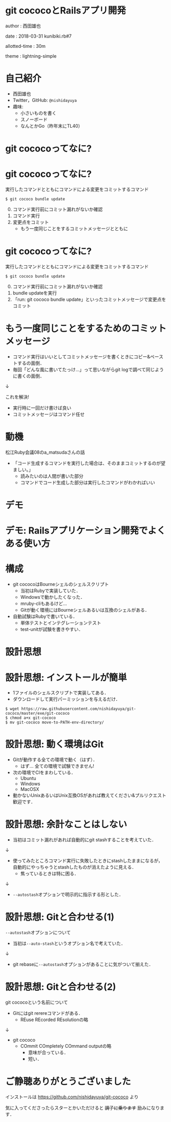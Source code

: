 # git cococoとRailsアプリ開発

author
:   西田雄也

date
: 2018-03-31 kunibiki.rb#7

allotted-time
:   30m

theme
:   lightning-simple

# 自己紹介

* 西田雄也
* Twitter，GitHub: `@nishidayuya`
* 趣味:
    * 小さいものを書く
    * スノーボード
    * なんとかGo（昨年末にTL40）

# git cococoってなに?

# git cococoってなに?

実行したコマンドとともにコマンドによる変更をコミットするコマンド

```
$ git cococo bundle update
```

0. コマンド実行前にコミット漏れがないか確認
0. コマンド実行
0. 変更点をコミット
     * もう一度同じことをするコミットメッセージとともに

# git cococoってなに?

実行したコマンドとともにコマンドによる変更をコミットするコマンド

```
$ git cococo bundle update
```

0. コマンド実行前にコミット漏れがないか確認
0. bundle updateを実行
0. 「run: git cococo bundle update」といったコミットメッセージで変更点をコミット

# もう一度同じことをするためのコミットメッセージ

* コマンド実行はいいとしてコミットメッセージを書くときにコピー&ペーストするの面倒．
* 毎回「どんな風に書いてたっけ...」って思いながらgit logで調べて同じように書くの面倒．

↓

これを解決!

* 実行時に一回だけ書けば良い
* コミットメッセージはコマンド任せ

# 動機

松江Ruby会議08のa_matsudaさんの話

* 「コード生成するコマンドを実行した場合は、そのままコミットするのが望ましい。」
    * 読みたいのは人間が書いた部分
    * コマンドでコード生成した部分は実行したコマンドがわかればいい

# デモ

# デモ: Railsアプリケーション開発でよくある使い方

# 構成

* git cococoはBourneシェルのシェルスクリプト
    * 当初はRubyで実装していた．
    * Windowsで動かしたくなった．
    * mruby-cliもあるけど...
    * Gitが動く環境にはBourneシェルあるいは互換のシェルがある．
* 自動試験はRubyで書いている．
    * 単体テストとインテグレーションテスト
    * test-unitが試験を書きやすい．

# 設計思想

# 設計思想: インストールが簡単

* 1ファイルのシェルスクリプトで実装してある．
* ダウンロードして実行パーミッションを与えるだけ．

```
$ wget https://raw.githubusercontent.com/nishidayuya/git-cococo/master/exe/git-cococo
$ chmod a+x git-cococo
$ mv git-cococo move-to-PATH-env-directory/
```

# 設計思想: 動く環境はGit

* Gitが動作する全ての環境で動く（はず）．
    * はず... 全ての環境で試験できません!
* 次の環境でCIをまわしている．
    * Ubuntu
    * Windows
    * MacOSX
* 動かないUnixあるいはUnix互換OSがあれば教えてください&プルリクエスト歓迎です．

# 設計思想: 余計なことはしない

* 当初はコミット漏れがあれば自動的にgit stashすることを考えていた．

↓

* 使ってみたところコマンド実行に失敗したときにstashしたままになるが，自動的にやっちゃうとstashしたものが消えたように見える．
    * 焦っているときは特に困る．

↓

* `--autostash`オプションで明示的に指示する形とした．

# 設計思想: Gitと合わせる(1)

`--autostash`オプションについて

* 当初は`--auto-stash`というオプション名で考えていた．

↓

* git rebaseに`--autostash`オプションがあることに気がついて揃えた．

# 設計思想: Gitと合わせる(2)

git cococoという名前について

* Gitにはgit rerereコマンドがある．
    * REuse REcorded REsolutionの略

↓

* git cococo
    * COmmit COmpletely COmmand outputの略
        * 意味が合っている．
        * 短い．

# ご静聴ありがとうございました

インストールは
https://github.com/nishidayuya/git-cococo
より

気に入ってくださったらスターとかいただけると
~~調子に乗ります~~ 励みになります．
